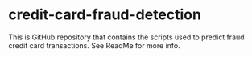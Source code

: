 # credit-card-fraud-detection
This is GitHub repository that contains the scripts used to predict fraud credit card transactions. See ReadMe for more info.
